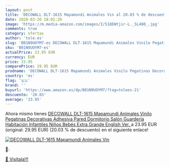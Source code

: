 ```yaml
---
layout: post
title: 'DECOWALL DLT-1615 Mapamundi Animales Vin al 20.03 % de descuento'
date: 2020-03-26 18:01:20
image: 'https://m.media-amazon.com/images/I/51QEWtjir-L._SL400_.jpg'
comments: true
category: ofertas
author: 'tole.es'
slug: 'B01N9UOYM7-es DECOWALL DLT-1615 Mapamundi Animales Vinilo Pegatinas...'
sku: 'B01N9UOYM7-es'
actualPrice: 23.95 EUR
currency: EUR
price: 23.95
comparePrice: 29.95 EUR
prodname: 'DECOWALL DLT-1615 Mapamundi Animales Vinilo Pegatinas Decorativas Adhesiva Pared Dormitorio Salón Guardería Habitación Infantiles Niños Bebés  Extra Grande   English Ver. '
country: 'es'
flag: '🇪🇸'
brand: ''
buyurl: 'https://www.amazon.es/dp/B01N9UOYM7/?tag=tolees-21'
descuento: '20.03'
average: '23.95'
---
```


Ahora mismo tienes [DECOWALL DLT-1615 Mapamundi Animales Vinilo Pegatinas Decorativas Adhesiva Pared Dormitorio Salón Guardería Habitación Infantiles Niños Bebés  Extra Grande   English Ver. ](https://www.amazon.es/dp/B01N9UOYM7/?tag=tolees-21) a 23.95 EUR (original: 29.95 EUR) (20.03 %  de descuento) en el siguiente enlace!

[![DECOWALL DLT-1615 Mapamundi Animales Vin](https://m.media-amazon.com/images/I/51QEWtjir-L._SL400_.jpg)](https://www.amazon.es/dp/B01N9UOYM7/?tag=tolees-21)

🔎:


[🛒 Visítala!!!](https://www.amazon.es/dp/B01N9UOYM7/?tag=tolees-21)
